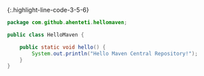 {:.highlight-line-code-3-5-6}

```java
package com.github.ahenteti.hellomaven;

public class HelloMaven {

    public static void hello() {
        System.out.println("Hello Maven Central Repository!");
    }
}
```
